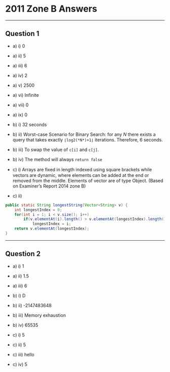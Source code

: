 # 2011 Zone B Answers
---

## Question 1
* a) i) 0
* a) ii) 5
* a) iii) 6
* a) iv) 2
* a) v) 2500
* a) vi) Infinite
* a) vii) 0
* a) ix) 0

* b) i) 32 seconds
* b) ii) Worst-case Scenario for Binary Search: for any *N* there exists a query that takes exactly `⌊log2(*N*)+1⌋` iterations. Therefore, 6 seconds.
* b) iii) To swap the value of `c[i]` and `c[j]`.
* b) iv) The method will always `return false`


* c) i) Arrays are ﬁxed in length indexed using square brackets while vectors are dynamic, where elements can be added at the end or removed from the middle. Elements of vector are of type Object. (Based on Examiner’s Report 2014 zone B)
* c) ii)
```java
public static String longestString(Vector<String> v) {
	int longestIndex = 0;
	for(int i = 1; i < v.size(); i++)
		if(v.elementAt(i).length() > v.elementAt(longestIndex).length())
			longestIndex = i;
	return v.elementAt(longestIndex);
}
```

---

## Question 2
* a) i) 1
* a) ii) 1.5
* a) iii) 6

* b) i) D
* b) ii) -2147483648
* b) iii) Memory exhaustion
* b) iv) 65535

* c) i) 5
* c) ii) 5
* c) iii) hello
* c) iv) 5
